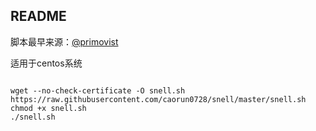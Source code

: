 ## README

脚本最早来源：[@primovist](https://github.com/primovist/snell.sh)

适用于centos系统



```

wget --no-check-certificate -O snell.sh https://raw.githubusercontent.com/caorun0728/snell/master/snell.sh
chmod +x snell.sh
./snell.sh
```